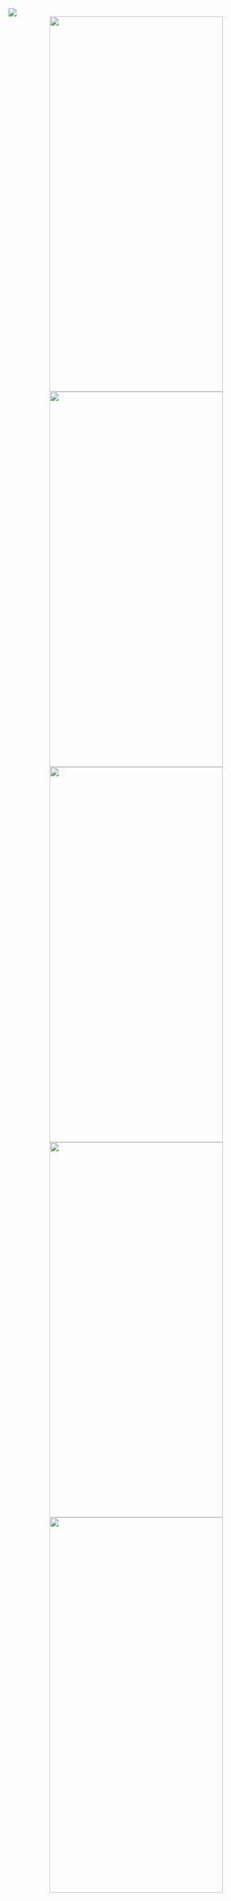 <img src="https://github.com/UnBottino/RecipeBook-MVC/assets/68853507/7ee04f63-99ee-4e28-8246-0b9dc4b90cf7">
<div align="center">
  <a href="url"><img src="https://github.com/UnBottino/RecipeBook-MVC/assets/68853507/e9adda1c-870a-40ba-8019-75bc8e86b778" height="740" width="342" ></a>  
  <a href="url"><img src="https://github.com/UnBottino/RecipeBook-MVC/assets/68853507/906dcc0e-9a44-4149-8fe8-2e24d9537708" height="740" width="342" ></a>
</div>
<div align="center">
  <a href="url"><img src="https://github.com/UnBottino/RecipeBook-MVC/assets/68853507/5c48a507-df2b-43e4-9dc0-4fee04eb13b7" height="740" width="342" ></a>
  <a href="url"><img src="https://github.com/UnBottino/RecipeBook-MVC/assets/68853507/7bd8c11c-deb9-487d-ad32-c72f97038b76" height="740" width="342" ></a>
</div>
<div align="center">
  <a href="url"><img src="https://github.com/UnBottino/RecipeBook-MVC/assets/68853507/295c8156-9c96-400c-90c2-5a8c4fb07628" height="740" width="342" ></a>
</div>
